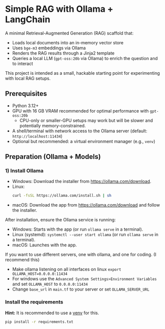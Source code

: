 # Simple RAG with Ollama + LangChain

A minimal Retrieval-Augmented Generation (RAG) scaffold that:
- Loads local documents into an in-memory vector store
- Uses `bge-m3` embeddings via Ollama
- Renders the RAG results through a Jinja2 template
- Queries a local LLM (`gpt-oss:20b` via Ollama) to enrich the question and to interact

This project is intended as a small, hackable starting point for experimenting with local RAG setups.

## Prerequisites
- Python 3.12+
- GPU with 16 GB VRAM recommended for optimal performance with `gpt-oss:20b`
  - CPU-only or smaller-GPU setups may work but will be slower and potentially memory-constrained.
- A shell/terminal with network access to the Ollama server (default: `http://localhost:11434`)
- Optional but recommended: a virtual environment manager (e.g., `venv`)

## Preparation (Ollama + Models)
### 1) Install Ollama
- Windows: Download the installer from https://ollama.com/download.
- Linux:
  ```bash
  curl -fsSL https://ollama.com/install.sh | sh
  ```
- macOS: Download the app from https://ollama.com/download and follow the installer.

After installation, ensure the Ollama service is running:
- Windows: Starts with the app (or run `ollama serve` in a terminal).
- Linux (systemd): `systemctl --user start ollama` (or run `ollama serve` in a terminal).
- macOS: Launches with the app.

If you want to use different servers, one with ollama, and one for coding. (I recommend this)<br>
- Make ollama listening on all interfaces on linux `export OLLAMA_HOST=0.0.0.0:11434`
- For windows use the `Advanced System Settings>Environment Variables` and set `OLLAMA_HOST` to `0.0.0.0:11434`
- Change `base_url` in `main.tf` to your server or set `OLLAMA_SERVER_URL`

### Install the requirements
**Hint:** It is recommended to use a [venv](https://docs.python.org/3/library/venv.html) for this.
```bash
pip install -r requirements.txt
```
